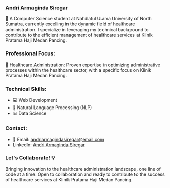 ### Andri Armaginda Siregar
🚀 A Computer Science student at Nahdlatul Ulama University of North Sumatra, currently excelling in the dynamic field of healthcare administration. I specialize in leveraging my technical background to contribute to the efficient management of healthcare services at Klinik Pratama Haji Medan Pancing.

### Professional Focus:
🏥 Healthcare Administration: Proven expertise in optimizing administrative processes within the healthcare sector, with a specific focus on Klinik Pratama Haji Medan Pancing.

### Technical Skills:
- 💻 Web Development
- 🧠 Natural Language Processing (NLP)
- 📊 Data Science

### Contact:
- 📧 Email: andriarmagindasiregar@email.com
- LinkedIn: [Andri Armaginda Siregar](https://id.linkedin.com/in/andri-armaginda-siregar-957914263) 

### Let's Collaborate! 💡
Bringing innovation to the healthcare administration landscape, one line of code at a time. Open to collaboration and ready to contribute to the success of healthcare services at Klinik Pratama Haji Medan Pancing.
